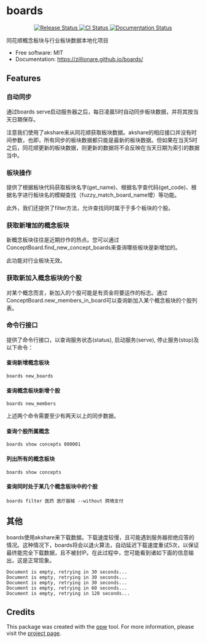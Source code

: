 # boards


<p align="center">
<a href="https://pypi.org/pypi/zillionare-ths-boards">
    <img src="https://img.shields.io/pypi/v/zillionare-ths-boards.svg"
        alt = "Release Status">
</a>

<a href="https://github.com/zillionare/boards/actions">
    <img src="https://github.com/zillionare/boards/actions/workflows/release.yml/badge.svg?branch=release" alt="CI Status">
</a>

<a href="https://zillionare.github.io/boards/">
    <img src="https://img.shields.io/website/https/zillionare.github.io/boards/index.html.svg?label=docs&down_message=unavailable&up_message=available" alt="Documentation Status">
</a>

</p>


同花顺概念板块与行业板块数据本地化项目


* Free software: MIT
* Documentation: <https://zillionare.github.io/boards/>


## Features

### 自动同步
通过boards serve启动服务器之后，每日凌晨5时自动同步板块数据，并将其按当天日期保存。

注意我们使用了akshare来从同花顺获取板块数据。akshare的相应接口并没有时间参数，也即，所有同步的板块数据都只能是最新的板块数据。但如果在当天5时之后，同花顺更新的板块数据，则更新的数据将不会反映在当天日期为索引的数据当中。

### 板块操作
提供了根据板块代码获取板块名字(get_name)、根据名字查代码(get_code)、根据名字进行板块名的模糊查找（fuzzy_match_board_name增）等功能。

此外，我们还提供了filter方法，允许查找同时属于于多个板块的个股。

### 获取新增加的概念板块
新概念板块往往是近期炒作的热点。您可以通过ConceptBoard.find_new_concept_boards来查询哪些板块是新增加的。

此功能对行业板块无效。

### 获取新加入概念板块的个股
对某个概念而言，新加入的个股可能是有资金将要运作的标志。通过ConceptBoard.new_members_in_board可以查询新加入某个概念板块的个股列表。

### 命令行接口
提供了命令行接口，以查询服务状态(status), 启动服务(serve), 停止服务(stop)及以下命令：

#### 查询新增概念板块
```
boards new_boards
```
#### 查询概念板块新增个股
```
boards new_members
```
上述两个命令需要至少有两天以上的同步数据。

#### 查询个股所属概念
```
boards show concepts 000001
```
#### 列出所有的概念板块
```
boards show concepts
```

#### 查询同时处于某几个概念板块中的个股
```
boards filter 医药 医疗器械 --without 跨境支付
```
## 其他
boards使用akshare来下载数据。下载速度较慢，且可能遇到服务器拒绝应答的情况。这种情况下，boards将会以退火算法，自动延迟下载速度重试5次，以保证最终能完全下载数据，且不被封IP。在此过程中，您可能看到诸如下面的信息输出，这是正常现象。
```text
Document is empty, retrying in 30 seconds...
Document is empty, retrying in 30 seconds...
Document is empty, retrying in 30 seconds...
Document is empty, retrying in 60 seconds...
Document is empty, retrying in 120 seconds...
```

## Credits

This package was created with the [ppw](https://zillionare.github.io/python-project-wizard) tool. For more information, please visit the [project page](https://zillionare.github.io/python-project-wizard/).
